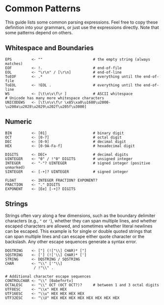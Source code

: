 
# Common Patterns

This guide lists some common parsing expressions. Feel free to copy
these definition into your grammars, or just use the expressions
directly. Note that some patterns depend on others.

## Whitespace and Boundaries

```peg
EPS         <- ""                       # the empty string (always matches)
EOF         <- !.                       # end-of-file
EOL         <- "\r\n" / [\r\n]          # end-of-line
ToEOF       <- .*                       # everything until the end-of-file
ToEOL       <- !EOL .                   # everything until the end-of-line
WS          <- [\t\n\v\f\r ]            # ASCII whitespace
# Unicode has many more whitespace characters
UNICODEWS   <- [\t\n\v\f\r \x85\xa0\u1680\u2000-\u200a\u2028\u2029\u202f\u205f\u3000]
```

##  Numeric

```peg
BIN         <- [01]                     # binary digit
OCT         <- [0-7]                    # octal digit
DEC         <- [0-9]                    # decimal digit
HEX         <- [0-9A-Fa-f]              # hexadecimal digit

DIGITS      <- DEC+                     # decimal digits
UINTEGER    <- "0" / !"0" DIGITS        # unsigned integer
INTEGER     <- "-"? UINTEGER            # signed integer (positive unmarked)
SINTEGER    <- [-+]? UINTEGER           # signed integer

FLOAT       <- INTEGER FRACTION? EXPONENT?
FRACTION    <- "." DIGITS
EXPONENT    <- [Ee] [-+]? DIGITS
```

## Strings

Strings often vary along a few dimensions, such as the boundary
delimiter characters (e.g., `"` or `'`), whether they can span
multiple lines, and whether escaped characters are allowed, and
sometimes whether literal newlines can be escaped. This example is for
single or double quoted strings that can span multiple lines and can
escape either quote character or the backslash. Any other escape
sequences generate a syntax error.

```peg
DQSTRING    <- ["] (!["\\] CHAR)* ["]
SQSTRING    <- ['] (!['\\] CHAR)* [']
STRING      <- DQSTRING / SQSTRING
CHAR        <- "\\" ['"\\]
             / !"\\" .

# Additional character escape sequences
CONTROLCHAR <- "\\" [0abefnrtv]
OCTALESC    <- "\\" OCT (OCT OCT?)?     # between 1 and 3 octal digits
UTF8ESC     <- "\\x" HEX HEX
UTF16ESC    <- "\\u" HEX HEX HEX HEX
UTF32ESC    <- "\\U" HEX HEX HEX HEX HEX HEX HEX HEX
```
